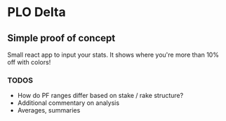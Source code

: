 # PLO Delta

## Simple proof of concept

Small react app to input your stats.
It shows where you're more than 10% off with colors!

### TODOS
- How do PF ranges differ based on stake / rake structure?
- Additional commentary on analysis
- Averages, summaries